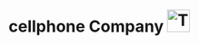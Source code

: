 # cellphone Company <img src="https://github.com/user-attachments/assets/521db574-d066-49e4-80bc-c9cefc3bec6d" alt="Texto alternativo" style="width:40px; height:auto;" />

